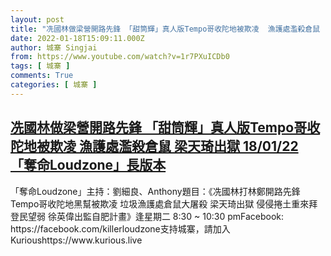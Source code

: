 ```yaml
---
layout: post
title: "冼國林做梁營開路先鋒 「甜筒輝」真人版Tempo哥收陀地被欺凌  漁護處濫殺倉鼠  梁天琦出獄 18/01/22 「奪命Loudzone」長版本"
date: 2022-01-18T15:09:11.000Z
author: 城寨 Singjai
from: https://www.youtube.com/watch?v=1r7PXuICDb0
tags: [ 城寨 ]
comments: True
categories: [ 城寨 ]
---
```

<!--1642518551000-->
[冼國林做梁營開路先鋒 「甜筒輝」真人版Tempo哥收陀地被欺凌  漁護處濫殺倉鼠  梁天琦出獄 18/01/22 「奪命Loudzone」長版本](https://www.youtube.com/watch?v=1r7PXuICDb0)
------

<div>
「奪命Loudzone」主持：劉細良、Anthony題目：《冼國林打林鄭開路先鋒 Tempo哥收陀地黑幫被欺凌 垃圾漁護處倉鼠大屠殺 梁天琦出獄 侵侵捲土重來拜登民望弱 徐英偉出監自肥計畫》逢星期二 8:30 ~ 10:30 pmFacebook: https://facebook.com/killerloudzone支持城寨，請加入Kurioushttps://www.kurious.live
</div>
